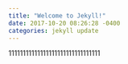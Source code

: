 ```yaml
---
title: "Welcome to Jekyll!"
date: 2017-10-20 08:26:28 -0400
categories: jekyll update
---
```


11111111111111111111111111111111
